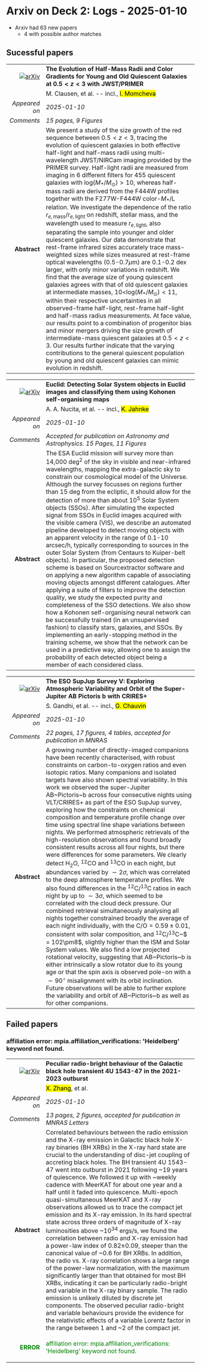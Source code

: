 # Arxiv on Deck 2: Logs - 2025-01-10

* Arxiv had 63 new papers
    * 4 with possible author matches

## Sucessful papers


|||
|---:|:---|
| [![arXiv](https://img.shields.io/badge/arXiv-2501.04788-b31b1b.svg)](https://arxiv.org/abs/2501.04788) | **The Evolution of Half-Mass Radii and Color Gradients for Young and Old Quiescent Galaxies at $0.5 < z < 3$ with JWST/PRIMER**  |
|| M. Clausen, et al. -- incl., <mark>I. Momcheva</mark> |
|*Appeared on*| *2025-01-10*|
|*Comments*| *15 pages, 9 Figures*|
|**Abstract**|            We present a study of the size growth of the red sequence between $0.5<z<3,$ tracing the evolution of quiescent galaxies in both effective half-light and half-mass radii using multi-wavelength JWST/NIRCam imaging provided by the PRIMER survey. Half-light radii are measured from imaging in 6 different filters for 455 quiescent galaxies with log($M_*/M_{\odot}$)$>10$, whereas half-mass radii are derived from the F444W profiles together with the F277W-F444W color-$M_*$/L relation. We investigate the dependence of the ratio $r_{e, \mathrm{mass}}/r_{e, \mathrm{light}}$ on redshift, stellar mass, and the wavelength used to measure $r_{e, \mathrm{light}}$, also separating the sample into younger and older quiescent galaxies. Our data demonstrate that rest-frame infrared sizes accurately trace mass-weighted sizes while sizes measured at rest-frame optical wavelengths (0.5-0.7$\mu$m) are 0.1-0.2 dex larger, with only minor variations in redshift. We find that the average size of young quiescent galaxies agrees with that of old quiescent galaxies at intermediate masses, $10<$log($M_*/M_{\odot}$)$<11$, within their respective uncertainties in all observed-frame half-light, rest-frame half-light and half-mass radius measurements. At face value, our results point to a combination of progenitor bias and minor mergers driving the size growth of intermediate-mass quiescent galaxies at $0.5<z<3$. Our results further indicate that the varying contributions to the general quiescent population by young and old quiescent galaxies can mimic evolution in redshift.         |


|||
|---:|:---|
| [![arXiv](https://img.shields.io/badge/arXiv-2501.05023-b31b1b.svg)](https://arxiv.org/abs/2501.05023) | **Euclid: Detecting Solar System objects in Euclid images and classifying them using Kohonen self-organising maps**  |
|| A. A. Nucita, et al. -- incl., <mark>K. Jahnke</mark> |
|*Appeared on*| *2025-01-10*|
|*Comments*| *Accepted for publication on Astronomy and Astrophysics. 15 Pages, 11 Figures*|
|**Abstract**|            The ESA Euclid mission will survey more than 14,000 deg$^2$ of the sky in visible and near-infrared wavelengths, mapping the extra-galactic sky to constrain our cosmological model of the Universe. Although the survey focusses on regions further than 15 deg from the ecliptic, it should allow for the detection of more than about $10^5$ Solar System objects (SSOs). After simulating the expected signal from SSOs in Euclid images acquired with the visible camera (VIS), we describe an automated pipeline developed to detect moving objects with an apparent velocity in the range of 0.1-10 arcsec/h, typically corresponding to sources in the outer Solar System (from Centaurs to Kuiper-belt objects). In particular, the proposed detection scheme is based on Sourcextractor software and on applying a new algorithm capable of associating moving objects amongst different catalogues. After applying a suite of filters to improve the detection quality, we study the expected purity and completeness of the SSO detections. We also show how a Kohonen self-organising neural network can be successfully trained (in an unsupervised fashion) to classify stars, galaxies, and SSOs. By implementing an early-stopping method in the training scheme, we show that the network can be used in a predictive way, allowing one to assign the probability of each detected object being a member of each considered class.         |


|||
|---:|:---|
| [![arXiv](https://img.shields.io/badge/arXiv-2501.05114-b31b1b.svg)](https://arxiv.org/abs/2501.05114) | **The ESO SupJup Survey V: Exploring Atmospheric Variability and Orbit of the Super-Jupiter AB Pictoris b with CRIRES+**  |
|| S. Gandhi, et al. -- incl., <mark>G. Chauvin</mark> |
|*Appeared on*| *2025-01-10*|
|*Comments*| *22 pages, 17 figures, 4 tables, accepted for publication in MNRAS*|
|**Abstract**|            A growing number of directly-imaged companions have been recently characterised, with robust constraints on carbon-to-oxygen ratios and even isotopic ratios. Many companions and isolated targets have also shown spectral variability. In this work we observed the super-Jupiter AB~Pictoris~b across four consecutive nights using VLT/CRIRES+ as part of the ESO SupJup survey, exploring how the constraints on chemical composition and temperature profile change over time using spectral line shape variations between nights. We performed atmospheric retrievals of the high-resolution observations and found broadly consistent results across all four nights, but there were differences for some parameters. We clearly detect H$_2$O, $^{12}$CO and $^{13}$CO in each night, but abundances varied by $\sim2\sigma$, which was correlated to the deep atmosphere temperature profiles. We also found differences in the $^{12}$C$/^{13}$C ratios in each night by up to $\sim3\sigma$, which seemed to be correlated with the cloud deck pressure. Our combined retrieval simultaneously analysing all nights together constrained broadly the average of each night individually, with the C/O$=0.59\pm0.01$, consistent with solar composition, and $^{12}$C$/^{13}$C~$ = 102\pm8$, slightly higher than the ISM and Solar System values. We also find a low projected rotational velocity, suggesting that AB~Pictoris~b is either intrinsically a slow rotator due to its young age or that the spin axis is observed pole-on with a $\sim90^\circ$ misalignment with its orbit inclination. Future observations will be able to further explore the variability and orbit of AB~Pictoris~b as well as for other companions.         |

## Failed papers

### affiliation error: mpia.affiliation_verifications: 'Heidelberg' keyword not found. 


|||
|---:|:---|
| [![arXiv](https://img.shields.io/badge/arXiv-2501.04917-b31b1b.svg)](https://arxiv.org/abs/2501.04917) | **Peculiar radio-bright behaviour of the Galactic black hole transient 4U 1543-47 in the 2021-2023 outburst**  |
|| <mark>X. Zhang</mark>, et al. |
|*Appeared on*| *2025-01-10*|
|*Comments*| *13 pages, 2 figures, accepted for publication in MNRAS Letters*|
|**Abstract**|            Correlated behaviours between the radio emission and the X-ray emission in Galactic black hole X-ray binaries (BH XRBs) in the X-ray hard state are crucial to the understanding of disc-jet coupling of accreting black holes. The BH transient 4U 1543-47 went into outburst in 2021 following ~19 years of quiescence. We followed it up with ~weekly cadence with MeerKAT for about one year and a half until it faded into quiescence. Multi-epoch quasi-simultaneous MeerKAT and X-ray observations allowed us to trace the compact jet emission and its X-ray emission. In its hard spectral state across three orders of magnitude of X-ray luminosities above ~10$^{34}$ ergs/s, we found the correlation between radio and X-ray emission had a power-law index of 0.82$\pm$0.09, steeper than the canonical value of ~0.6 for BH XRBs. In addition, the radio vs. X-ray correlation shows a large range of the power-law normalization, with the maximum significantly larger than that obtained for most BH XRBs, indicating it can be particularly radio-bright and variable in the X-ray binary sample. The radio emission is unlikely diluted by discrete jet components. The observed peculiar radio-bright and variable behaviours provide the evidence for the relativistic effects of a variable Lorentz factor in the range between 1 and ~2 of the compact jet.         |
|<p style="color:green"> **ERROR** </p>| <p style="color:green">affiliation error: mpia.affiliation_verifications: 'Heidelberg' keyword not found.</p> |

